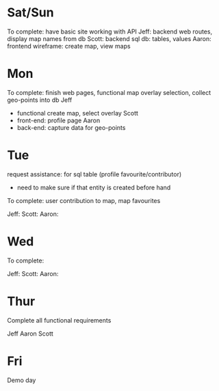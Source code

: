 # Sat/Sun
To complete: have basic site working with API
Jeff: backend web routes, display map names from db
Scott: backend sql db: tables, values
Aaron: frontend wireframe: create map, view maps

# Mon
To complete: finish web pages, functional map overlay selection, collect geo-points into db
Jeff
- functional create map, select overlay
Scott
- front-end: profile page
Aaron
- back-end: capture data for geo-points

# Tue
request assistance: for sql table (profile favourite/contributor)
-  need to make sure if that entity is created before hand

To complete: user contribution to map, map favourites

Jeff: 
Scott: 
Aaron: 

# Wed
To complete: 

Jeff: 
Scott: 
Aaron: 


# Thur
Complete all functional requirements

Jeff
Aaron
Scott

# Fri
Demo day



